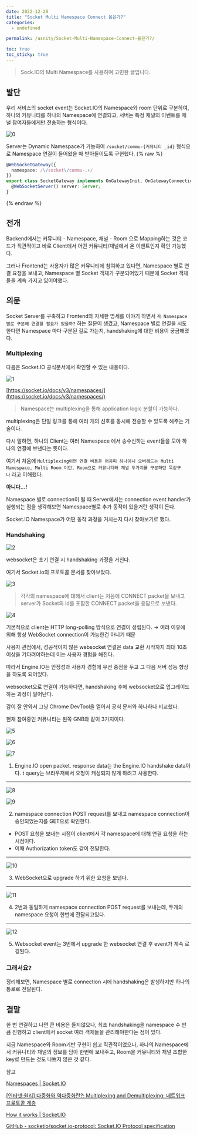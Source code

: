 ```yaml
---
date: 2022-12-20
title: "Socket Multi Namespace Connect 옳은가?"
categories:
  - undefined

permalink: /asnity/Socket-Multi-Namespace-Connect-옳은가?/

toc: true
toc_sticky: true
---
```



> Sock.IO의 Multi Namespace를 사용하며 고민한 글입니다.


## 발단


우리 서비스의 socket event는 Socket.IO의 Namespace와 room 단위로 구분하여, 하나의 커뮤니티를 하나의 Namespace에 연결되고, 서버는 특정 채널의 이벤트를 채널 참여자들에게만 전송하는 형식이다.


![0](/assets/img/2022-12-20-Socket-Multi-Namespace-Connect-옳은가?.md/0.png)


Server는 Dynamic Namespace가 가능하여 `/socket/commu-{커뮤니티 _id}` 형식으로 Namespace 연결이 들어왔을 때 받아들이도록 구현했다.
{% raw %}

```typescript
@WebSocketGateway({
  namespace: /\/socket\/commu-.+/
})
export class SocketGateway implements OnGatewayInit, OnGatewayConnection, OnGatewayDisconnect {
  @WebSocketServer() server: Server;
}
```
{% endraw %}


## 전개


Backend에서는 커뮤니티 - Namespace, 채널 - Room 으로 Mapping하는 것은 코드가 직관적이고 바로 Client에서 어떤 커뮤니티/채널에서 온 이벤트인지 확인 가능했다.


그러나 Frontend는 사용자가 많은 커뮤니티에 참여하고 있다면, Namespace 별로 연결 요청을 보내고, Namespace 별 Socket 객체가 구분되어있기 때문에 Socket 객체들을 계속 가지고 있어야했다.


## 의문


Socket Server를 구축하고 Frontend와 자세한 명세를 이야기 하면서 `꼭 Namespace 별로 구분해 연결할 필요가 있을까?` 하는 질문이 생겼고, Namespace 별로 연결을 시도한다면 Namespace 마다 구분된 길로 가는지, handshaking에 대한 비용이 궁금해졌다.


### Multiplexing


다음은 Socket.IO 공식문서에서 확인할 수 있는 내용이다.


![1](/assets/img/2022-12-20-Socket-Multi-Namespace-Connect-옳은가?.md/1.png)


[https://socket.io/docs/v3/namespaces/](https://socket.io/docs/v3/namespaces/)


> Namespace는 multiplexing을 통해 application logic 분할이 가능하다.


multiplexing은 단일 링크를 통해 여러 개의 신호를 동시에 전송할 수 있도록 해주는 기술이다.


다시 말하면, 하나의 Client는 여러 Namespace 에서 송수신하는 event들을 모아 하나의 연결에 보낸다는 뜻이다.


여기서 처음에 `Multiplexing이면 연결 비용은 어차피 하나이니 오버헤드는 Multi Namespace, Multi Room 이던, Room으로 커뮤니티와 채널 두가지를 구분하던 똑같구나` 라고 이해했다.


**아니다...!**


Namespace 별로 connection이 될 때 Server에서는 connection event handler가 실행되는 점을 생각해보면 Namespace별로 추가 동작이 있을거란 생각이 든다.


Socket.IO Namespace가 어떤 동작 과정을 거치는지 다시 찾아보기로 했다.


### Handshaking


![2](/assets/img/2022-12-20-Socket-Multi-Namespace-Connect-옳은가?.md/2.png)


websocket은 초기 연결 시 handshaking 과정을 거친다.


여기서 Socket.io의 프로토콜 문서를 찾아보았다.


![3](/assets/img/2022-12-20-Socket-Multi-Namespace-Connect-옳은가?.md/3.png)


> 각각의 namespace에 대해서 client는 처음에 CONNECT packet을 보내고 server가 Socket의 id를 포함한 CONNECT packet을 응답으로 보낸다.


![4](/assets/img/2022-12-20-Socket-Multi-Namespace-Connect-옳은가?.md/4.png)


기본적으로 client는 HTTP long-polling 방식으로 연결이 성립된다. → 여러 이유에 의해 항상 WebSocket connection이 가능한건 아니기 때문


사용자 관점에서, 성공적이지 않은 websocket 연결은 data 교환 시작까지 최대 10초 이상을 기다려야하는데 이는 사용자 경험을 해진다.


따라서 Engine.IO는 안정성과 사용자 경험에 우선 중점을 두고 그 다음 서버 성능 향상을 하도록 되어있다.


websocket으로 연결이 가능하다면, handshaking 후에 websocket으로 업그레이드하는 과정이 일어난다.


감이 잘 안와서 그냥 Chrome DevTool을 열어서 공식 문서와 하나하나 비교했다.


현재 참여중인 커뮤니티는 왼쪽 GNB와 같이 3가지이다.


![5](/assets/img/2022-12-20-Socket-Multi-Namespace-Connect-옳은가?.md/5.png)


![6](/assets/img/2022-12-20-Socket-Multi-Namespace-Connect-옳은가?.md/6.png)


![7](/assets/img/2022-12-20-Socket-Multi-Namespace-Connect-옳은가?.md/7.png)


1) Engine.IO open packet. response data는 the Engine.IO handshake data이다. t query는 브라우저에서 요청이 캐싱되지 않게 하려고 사용한다.


---


![8](/assets/img/2022-12-20-Socket-Multi-Namespace-Connect-옳은가?.md/8.png)


![9](/assets/img/2022-12-20-Socket-Multi-Namespace-Connect-옳은가?.md/9.png)


2) namespace connection POST request를 보내고 namespace connection이 승인되었는지를 GET으로 확인한다.

- POST 요청을 보내는 시점이 client에서 각 namespace에 대해 연결 요청을 하는 시점이다.
- 이때 Authorization token도 같이 전달한다.

---


![10](/assets/img/2022-12-20-Socket-Multi-Namespace-Connect-옳은가?.md/10.png)


3) WebSocket으로 upgrade 하기 위한 요청을 보낸다.


---


![11](/assets/img/2022-12-20-Socket-Multi-Namespace-Connect-옳은가?.md/11.png)


4) 2번과 동일하게 namespace connection POST request를 보내는데, 두개의 namespace 요청이 한번에 전달되고있다.


---


![12](/assets/img/2022-12-20-Socket-Multi-Namespace-Connect-옳은가?.md/12.png)


5) Websocket event는 3번에서 upgrade 한 websocket 연결 후 event가 계속 로깅된다.


### 그래서요?


정리해보면, Namespace 별로 connection 시에 handshaking은 발생하지만 하나의 통로로 전달된다.


## 결말


한 번 연결하고 나면 큰 비용은 들지않으나, 최초 handshaking을 namespace 수 만큼 진행하고 client에서 socket 여러 객체들을 관리해야한다는 점이 있다.


지금 Namespace와 Room기반 구현이 쉽고 직관적이었으나, 하나의 Namespace에서 커뮤니티와 채널의 정보를 담아 한번에 보내주고, Room을 커뮤니티와 채널 조합한 key로 만드는 것도 나쁘지 않은 것 같다.


참고


[Namespaces | Socket.IO](https://socket.io/docs/v3/namespaces/)


[[인터넷:원리] 다중화와 역다중화란?: Multiplexing and Demultiplexing: 네트워크 프로토콜 계층](https://the-brain-of-sic2.tistory.com/52)


[How it works | Socket.IO](https://socket.io/docs/v3/how-it-works/#WebSocket)


[GitHub - socketio/socket.io-protocol: Socket.IO Protocol specification](https://github.com/socketio/socket.io-protocol#sample-session)

